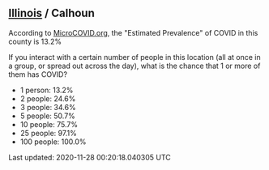 
## [Illinois](/united-states/illinois) / Calhoun

According to [MicroCOVID.org](http://microcovid.org),
the "Estimated Prevalence" of COVID in this county is 13.2%

If you interact with a certain number of people in this location
(all at once in a group, or spread out across the day), what is the chance that
1 or more of them has COVID?

- 1 person: 13.2%
- 2 people: 24.6%
- 3 people: 34.6%
- 5 people: 50.7%
- 10 people: 75.7%
- 25 people: 97.1%
- 100 people: 100.0%

Last updated: 2020-11-28 00:20:18.040305 UTC
